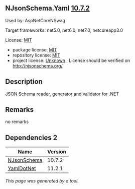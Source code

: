 NJsonSchema.Yaml [10.7.2](https://www.nuget.org/packages/NJsonSchema.Yaml/10.7.2)
--------------------

Used by: AspNetCoreNSwag

Target frameworks: net5.0, net6.0, net7.0, netcoreapp3.0

License: [MIT](../../../../licenses/mit) 

- package license: [MIT](https://licenses.nuget.org/MIT) 
- repository license: [MIT](https://github.com/RicoSuter/NJsonSchema) 
- project license: [Unknown](http://njsonschema.org/) , License should be verified on http://njsonschema.org/

Description
-----------
JSON Schema reader, generator and validator for .NET

Remarks
-----------
no remarks


Dependencies 2
-----------

|Name|Version|
|----------|:----|
|[NJsonSchema](../../../../packages/nuget.org/njsonschema/10.7.2)|10.7.2|
|[YamlDotNet](../../../../packages/nuget.org/yamldotnet/11.2.1)|11.2.1|

*This page was generated by a tool.*